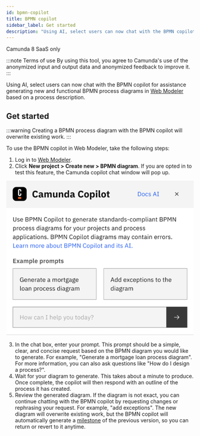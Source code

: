```yaml
---
id: bpmn-copilot
title: BPMN copilot
sidebar_label: Get started
description: "Using AI, select users can now chat with the BPMN copilot for assistance generating new and functional BPMN process diagrams in Web Modeler based on a process description."
---
```


<span class="badge badge--cloud">Camunda 8 SaaS only</span>

:::note Terms of use
By using this tool, you agree to Camunda's use of the anonymized input and output data and anonymized feedback to improve it.
:::

Using AI, select users can now chat with the BPMN copilot for assistance generating new and functional BPMN process diagrams in [Web Modeler](/components/modeler/web-modeler/launch-web-modeler.md) based on a process description.

## Get started

:::warning
Creating a BPMN process diagram with the BPMN copilot will overwrite existing work.
:::

To use the BPMN copilot in Web Modeler, take the following steps:

1. Log in to [Web Modeler](/components/modeler/web-modeler/launch-web-modeler.md).
2. Click **New project > Create new > BPMN diagram**. If you are opted in to test this feature, the Camunda copilot chat window will pop up.

![bpmn copilot chat window](./img/bpmn-copilot-chat.png)

3. In the chat box, enter your prompt. This prompt should be a simple, clear, and concise request based on the BPMN diagram you would like to generate. For example, "Generate a mortgage loan process diagram". For more information, you can also ask questions like "How do I design a process?".
4. Wait for your diagram to generate. This takes about a minute to produce. Once complete, the copilot will then respond with an outline of the process it has created.
5. Review the generated diagram. If the diagram is not exact, you can continue chatting with the BPMN copilot by requesting changes or rephrasing your request. For example, "add exceptions". The new diagram will overwrite existing work, but the BPMN copilot will automatically generate a [milestone](/components/modeler/web-modeler/milestones.md) of the previous version, so you can return or revert to it anytime.
